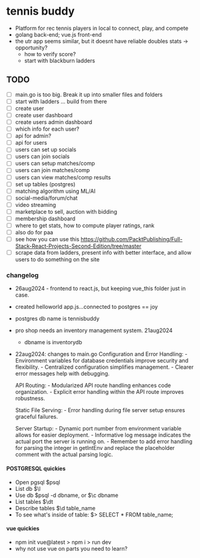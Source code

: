 # tennis buddy

- Platform for rec tennis players in local to connect, play, and compete
- golang back-end; vue.js front-end
- the utr app seems similar, but it doesnt have reliable doubles stats -> opportunity?
    - how to verify score?
    - start with blackburn ladders

## TODO

- [ ] main.go is too big. Break it up into smaller files and folders
- [ ] start with ladders ... build from there
- [ ] create user
- [ ] create user dashboard
- [ ] create users admin dashboard
- [ ] which info for each user?
- [ ] api for admin?
- [ ] api for users
- [ ] users can set up socials
- [ ] users can join socials
- [ ] users can setup matches/comp
- [ ] users can join matches/comp
- [ ] users can view matches/comp results
- [ ] set up tables (postgres)
- [ ] matching algorithm using ML/AI
- [ ] social-media/forum/chat
- [ ] video streaming
- [ ] marketplace to sell, auction with bidding
- [ ] membership dashboard
- [ ] where to get stats, how to compute player ratings, rank
- [ ] also do for paa
- [ ] see how you can use this https://github.com/PacktPublishing/Full-Stack-React-Projects-Second-Edition/tree/master
- [ ] scrape data from ladders, present info with better interface, and allow users to do something on the site

### changelog

- 26aug2024 - frontend to react.js, but keeping vue_this folder just in case.
- created helloworld app.js...connected to postgres == joy
- postgres db name is tennisbuddy
- pro shop needs an inventory management system. 21aug2024
    - dbname is inventorydb
- 22aug2024: changes to main.go
    Configuration and Error Handling:
        - Environment variables for database credentials improve security and flexibility.
        - Centralized configuration simplifies management.
        - Clearer error messages help with debugging.

    API Routing:
        - Modularized API route handling enhances code organization.
        - Explicit error handling within the API route improves robustness.

    Static File Serving:
        - Error handling during file server setup ensures graceful failures.

    Server Startup:
        - Dynamic port number from environment variable allows for easier deployment.
        - Informative log message indicates the actual port the server is running on.
        - Remember to add error handling for parsing the integer in getIntEnv and replace the placeholder comment with the actual parsing logic.

#### POSTGRESQL quickies
- Open pgsql $psql
- List db $\l
- Use db $psql -d dbname, or $\c dbname
- List tables $\dt
- Describe tables $\d table_name
- To see what's inside of table: $> SELECT * FROM table_name;

#### vue quickies
- npm init vue@latest > npm i > run dev
- why not use vue on parts you need to learn?

